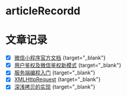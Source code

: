 # articleRecordd
# 文章记录
- [x] [微信小程序官方文档](https://developers.weixin.qq.com/ebook?action=get_post_info&docid=000e22a89849d81b0086384a25b40a) {target="_blank"}
- [x] [用户鉴权及微信鉴权新模式](https://developers.weixin.qq.com/community/develop/article/doc/000a4268fb81088c4168a8c055b013) {target="_blank"}
- [x] [服务端编程入门](https://developer.mozilla.org/zh-CN/docs/learn/Server-side/First_steps/Introduction) {target="_blank"}
- [x] [XMLHttpRequest](https://juejin.cn/post/6844903472714743816) {target="_blank"}
- [x] [深浅拷贝的实现](https://juejin.cn/post/6972517144894373925?utm_source=gold_browser_extension#heading-16) {target="_blank"}

